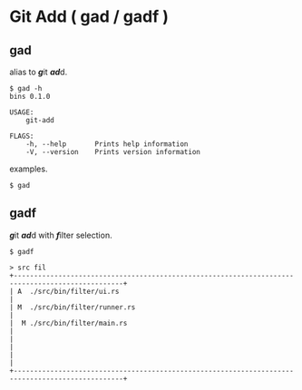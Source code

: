 # Git Add ( gad / gadf )

## gad

alias to ***g***it ***ad***d.

```
$ gad -h
bins 0.1.0

USAGE:
    git-add

FLAGS:
    -h, --help       Prints help information
    -V, --version    Prints version information
```

examples.

``` 
$ gad
```

## gadf
***g***it ***ad***d with ***f***ilter selection.

```
$ gadf
```

```
> src fil
+-------------------------------------------------------------------------------------------------+
| A  ./src/bin/filter/ui.rs                                                                          |
| M  ./src/bin/filter/runner.rs                                                                      |
|  M ./src/bin/filter/main.rs                                                                        |
|                                                                                                 |
|                                                                                                 |
+-------------------------------------------------------------------------------------------------+
```

